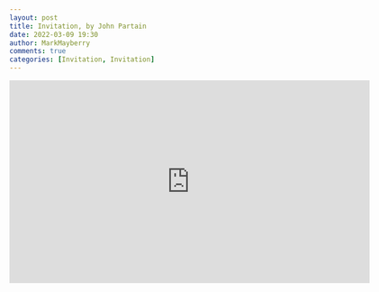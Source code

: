 ```yaml
---
layout: post
title: Invitation, by John Partain
date: 2022-03-09 19:30
author: MarkMayberry
comments: true
categories: [Invitation, Invitation]
---
```

<p><iframe src="https://player.vimeo.com/video/689520097?h=a8eb0e69f7&amp;title=0&amp;byline=0" width="640" height="360" frameborder="0" allowfullscreen=""></iframe></p>
